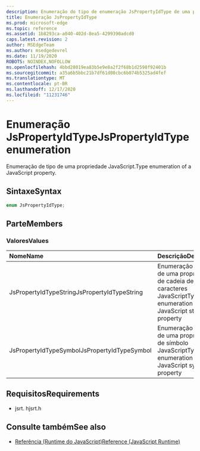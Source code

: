 ```yaml
---
description: Enumeração do tipo de enumeração JsPropertyIdType de uma propriedade JavaScript.
title: Enumeração JsPropertyIdType
ms.prod: microsoft-edge
ms.topic: reference
ms.assetid: 1b8293ca-a040-402d-8ea5-4299390adcd0
caps.latest.revision: 2
author: MSEdgeTeam
ms.author: msedgedevrel
ms.date: 11/19/2020
ROBOTS: NOINDEX,NOFOLLOW
ms.openlocfilehash: 4bbd28019ea83b5e9e8a2f2f68b1d2598f92401b
ms.sourcegitcommit: a35a6b5bbc21b7df61d08cbc6b074b5325ad4fef
ms.translationtype: MT
ms.contentlocale: pt-BR
ms.lasthandoff: 12/17/2020
ms.locfileid: "11231746"
---
```

# <span data-ttu-id="377fe-103">Enumeração JsPropertyIdType</span><span class="sxs-lookup"><span data-stu-id="377fe-103">JsPropertyIdType enumeration</span></span>  

<span data-ttu-id="377fe-104">Enumeração de tipo de uma propriedade JavaScript.</span><span class="sxs-lookup"><span data-stu-id="377fe-104">Type enumeration of a JavaScript property.</span></span>  

## <span data-ttu-id="377fe-105">Sintaxe</span><span class="sxs-lookup"><span data-stu-id="377fe-105">Syntax</span></span>  

```cpp
enum JsPropertyIdType;  
```  

## <span data-ttu-id="377fe-106">Parte</span><span class="sxs-lookup"><span data-stu-id="377fe-106">Members</span></span>  

### <span data-ttu-id="377fe-107">Valores</span><span class="sxs-lookup"><span data-stu-id="377fe-107">Values</span></span>  

| <span data-ttu-id="377fe-108">Nome</span><span class="sxs-lookup"><span data-stu-id="377fe-108">Name</span></span> | <span data-ttu-id="377fe-109">Descrição</span><span class="sxs-lookup"><span data-stu-id="377fe-109">Description</span></span> |  
|:--- |:--- |  
| <span data-ttu-id="377fe-110">JsPropertyIdTypeString</span><span class="sxs-lookup"><span data-stu-id="377fe-110">JsPropertyIdTypeString</span></span> | <span data-ttu-id="377fe-111">Enumeração de tipo de uma propriedade de cadeia de caracteres JavaScript</span><span class="sxs-lookup"><span data-stu-id="377fe-111">Type enumeration of a JavaScript string property</span></span> |  
| <span data-ttu-id="377fe-112">JsPropertyIdTypeSymbol</span><span class="sxs-lookup"><span data-stu-id="377fe-112">JsPropertyIdTypeSymbol</span></span> | <span data-ttu-id="377fe-113">Enumeração de tipo de uma propriedade de símbolo JavaScript</span><span class="sxs-lookup"><span data-stu-id="377fe-113">Type enumeration of a JavaScript symbol property</span></span> |  

## <span data-ttu-id="377fe-114">Requisitos</span><span class="sxs-lookup"><span data-stu-id="377fe-114">Requirements</span></span>  

*   <span data-ttu-id="377fe-115">jsrt. h</span><span class="sxs-lookup"><span data-stu-id="377fe-115">jsrt.h</span></span>  

## <span data-ttu-id="377fe-116">Consulte também</span><span class="sxs-lookup"><span data-stu-id="377fe-116">See also</span></span>  

*   [<span data-ttu-id="377fe-117">Referência (Runtime do JavaScript)</span><span class="sxs-lookup"><span data-stu-id="377fe-117">Reference (JavaScript Runtime)</span></span>](../chakra-hosting/reference-javascript-runtime.md)  
